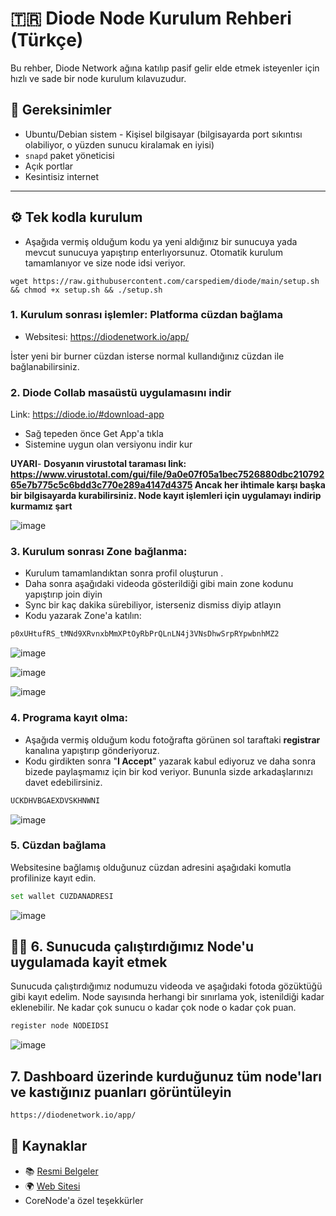 # 🇹🇷 Diode Node Kurulum Rehberi (Türkçe)

Bu rehber, Diode Network ağına katılıp pasif gelir elde etmek isteyenler için hızlı ve sade bir node kurulum kılavuzudur.

## 🧱 Gereksinimler

- Ubuntu/Debian sistem - Kişisel bilgisayar (bilgisayarda port sıkıntısı olabiliyor, o yüzden sunucu kiralamak en iyisi)
- `snapd` paket yöneticisi  
- Açık portlar
- Kesintisiz internet

---


## ⚙️ Tek kodla kurulum

- Aşağıda vermiş olduğum kodu ya yeni aldığınız bir sunucuya yada mevcut sunucuya yapıştırıp enterlıyorsunuz. Otomatik kurulum tamamlanıyor ve size node idsi veriyor.

```
wget https://raw.githubusercontent.com/carspediem/diode/main/setup.sh && chmod +x setup.sh && ./setup.sh
```






### 1. Kurulum sonrası işlemler: Platforma cüzdan bağlama
* Websitesi: https://diodenetwork.io/app/ 

İster yeni bir burner cüzdan isterse normal kullandığınız cüzdan ile bağlanabilirsiniz. 



### 2. Diode Collab masaüstü uygulamasını indir

Link: https://diode.io/#download-app

- Sağ tepeden önce Get App'a tıkla
- Sistemine uygun olan versiyonu indir kur
 

**UYARI**- **Dosyanın virustotal taraması link: https://www.virustotal.com/gui/file/9a0e07f05a1bec7526880dbc21079265e7b775c5c6bdd3c770e289a4147d4375 Ancak her ihtimale karşı başka bir bilgisayarda kurabilirsiniz. Node kayıt işlemleri için uygulamayı indirip kurmamız şart**


![image](https://github.com/user-attachments/assets/90fe3ed1-ddd2-4708-933e-28e64efc7bef)




### 3. Kurulum sonrası Zone bağlanma:
- Kurulum tamamlandıktan sonra profil oluşturun .
- Daha sonra aşağıdaki videoda gösterildiği gibi main zone kodunu yapıştırıp join diyin
- Sync bir kaç dakika sürebiliyor, isterseniz dismiss diyip atlayın
- Kodu yazarak Zone'a katılın:

```bash
p0xUHtufRS_tMNd9XRvnxbMmXPtOyRbPrQLnLN4j3VNsDhwSrpRYpwbnhMZ2
```

![image](https://github.com/user-attachments/assets/6da979ce-3952-44c6-a934-ae3bb21aab9e)

![image](https://github.com/user-attachments/assets/dee940bb-002b-40e0-a991-65ad6a698d29)

![image](https://github.com/user-attachments/assets/a9978890-9e21-4fe0-9aed-6237e668d8a9)





### 4. Programa kayıt olma:

- Aşağıda vermiş olduğum kodu fotoğrafta görünen sol taraftaki **registrar** kanalına yapıştırıp gönderiyoruz.
- Kodu girdikten sonra "**I Accept**" yazarak kabul ediyoruz ve daha sonra bizede paylaşmamız için bir kod veriyor. Bununla sizde arkadaşlarınızı davet edebilirsiniz.

```bash
UCKDHVBGAEXDVSKHNWNI
```
![image](https://github.com/user-attachments/assets/f09266e7-28c2-4508-967c-2f8680770d81)



### 5. Cüzdan bağlama

Websitesine bağlamış olduğunuz cüzdan adresini aşağıdaki komutla profilinize kayıt edin.

```bash
set wallet CUZDANADRESI
```

![image](https://github.com/user-attachments/assets/067aac74-777a-4d88-8941-28bc49899db4)


## 🧑‍💻 6. Sunucuda çalıştırdığımız Node'u uygulamada kayit etmek

Sunucuda çalıştırdığımız nodumuzu videoda ve aşağıdaki fotoda gözüktüğü gibi kayıt edelim. Node sayısında herhangi bir sınırlama yok, istenildiği kadar eklenebilir. Ne kadar çok sunucu o kadar çok node o kadar çok puan.

```bash
register node NODEIDSI
```

![image](https://github.com/user-attachments/assets/7fa5e779-dd32-4e3d-8fc5-adfd4bb343bc)


## 7. Dashboard üzerinde kurduğunuz tüm node'ları ve kastığınız puanları görüntüleyin

```bash
https://diodenetwork.io/app/
```



## 🔗 Kaynaklar

- 📚 [Resmi Belgeler](https://network.docs.diode.io)  
- 🌍 [Web Sitesi](https://diodenetwork.io)
- CoreNode'a özel teşekkürler
